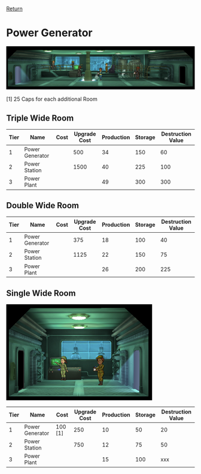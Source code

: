 [Return](../README.md)

Power Generator
===========

![Power Plant](t3images/t3tripplepowerplant.jpg)

[1] 25 Caps for each additional Room

## Triple Wide Room

Tier | Name | Cost | Upgrade Cost | Production | Storage | Destruction Value
------|------|------|------|------|------|------
1 | Power Generator | | 500 | 34 | 150 | 60
2 | Power Station | | 1500 | 40 | 225 | 100
3 | Power Plant | | | 49 | 300 | 300

## Double Wide Room

Tier | Name | Cost | Upgrade Cost | Production | Storage | Destruction Value
------|------|------|------|------|------|------
1 | Power Generator | | 375 | 18 | 100 | 40
2 | Power Station | | 1125 | 22 | 150 | 75
3 | Power Plant | | | 26 | 200 | 225

## Single Wide Room

![Power Plant](t1images/t1singlepowerplant.jpg)

Tier | Name | Cost | Upgrade Cost | Production | Storage | Destruction Value
------|------|------|------|------|------|------
1 | Power Generator | 100 [1] | 250 | 10 | 50 | 20
2 | Power Station | | 750 | 12 | 75 | 50
3 | Power Plant | | | 15 | 100 | xxx
